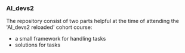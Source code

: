### AI_devs2

The repository consist of two parts helpful at the time of attending the 'AI_devs2 reloaded' cohort course:
- a small framework for handling tasks
- solutions for tasks
